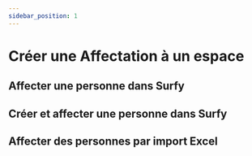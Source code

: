 ```yaml
---
sidebar_position: 1
---
```

# Créer une Affectation à un espace

## Affecter une personne dans Surfy


## Créer et affecter une personne dans Surfy


## Affecter des personnes par import Excel